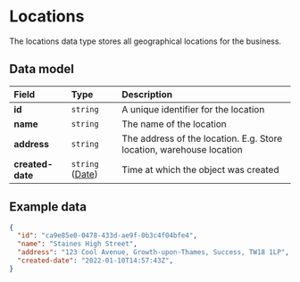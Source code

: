# Locations

<p class="description">The locations data type stores all geographical locations for the business.</p>

## Data model

| Field | Type | Description |
| :- | :- | :- |
| **id** | `string` | A unique identifier for the location |
| **name** | `string` | The name of the location |
| **address** | `string` | The address of the location. E.g. Store location, warehouse location |
| **created-date** | `string` ([Date](/data-model/shared/date/)) | Time at which the object was created |

## Example data

```json
{
  "id": "ca9e85e0-0478-433d-ae9f-0b3c4f04bfe4",
  "name": "Staines High Street",
  "address": "123 Cool Avenue, Growth-upon-Thames, Success, TW18 1LP",
  "created-date": "2022-01-10T14:57:43Z",
}
```